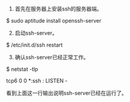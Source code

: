 1. 首先在服务器上安装ssh的服务器端。

$ sudo aptitude install openssh-server

2. 启动ssh-server。

$ /etc/init.d/ssh restart

3. 确认ssh-server已经正常工作。

$ netstat -tlp

tcp6    0    0 *:ssh                *:*                   LISTEN     -

看到上面这一行输出说明ssh-server已经在运行了。

